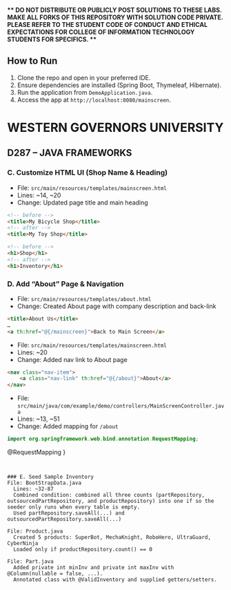 <strong>** DO NOT DISTRIBUTE OR PUBLICLY POST SOLUTIONS TO THESE LABS. MAKE ALL FORKS OF THIS REPOSITORY WITH SOLUTION CODE PRIVATE. PLEASE REFER TO THE STUDENT CODE OF CONDUCT AND ETHICAL EXPECTATIONS FOR COLLEGE OF INFORMATION TECHNOLOGY STUDENTS FOR SPECIFICS. ** </strong>

## How to Run

1. Clone the repo and open in your preferred IDE.
2. Ensure dependencies are installed (Spring Boot, Thymeleaf, Hibernate).
3. Run the application from `DemoApplication.java`.
4. Access the app at `http://localhost:8080/mainscreen`.


# WESTERN GOVERNORS UNIVERSITY
## D287 – JAVA FRAMEWORKS

### C. Customize HTML UI (Shop Name & Heading)
- File: `src/main/resources/templates/mainscreen.html`
- Lines: ~14, ~20
- Change: Updated page title and main heading
```html
<!-- before -->
<title>My Bicycle Shop</title>
<!-- after -->
<title>My Toy Shop</title>

<!-- before -->
<h1>Shop</h1>
<!-- after -->
<h1>Inventory</h1>
```

### D. Add “About” Page & Navigation
- File: `src/main/resources/templates/about.html`
- Change: Created About page with company description and back-link
```html
<title>About Us</title>
…
<a th:href="@{/mainscreen}">Back to Main Screen</a>
```

- File: `src/main/resources/templates/mainscreen.html`
- Lines: ~20
- Change: Added nav link to About page
```html
<nav class="nav-item">
    <a class="nav-link" th:href="@{/about}">About</a>
</nav>
```

- File: `src/main/java/com/example/demo/controllers/MainScreenController.java`
- Lines: ~13, ~51
- Change: Added mapping for `/about`

```java
import org.springframework.web.bind.annotation.RequestMapping;
```
@RequestMapping
}
```


### E. Seed Sample Inventory
File: BootStrapData.java
  Lines: ~32-87
  Combined condition: combined all three counts (partRepository, outsourcedPartRepository, and productRepository) into one if so the seeder only runs when every table is empty.
  Used partRepository.saveAll(...) and outsourcedPartRepository.saveAll(...)

File: Product.java
  Created 5 products: SuperBot, MechaKnight, RoboHero, UltraGuard, CyberNinja
  Loaded only if productRepository.count() == 0

File: Part.java
  Added private int minInv and private int maxInv with @Column(nullable = false, ...).
  Annotated class with @ValidInventory and supplied getters/setters.